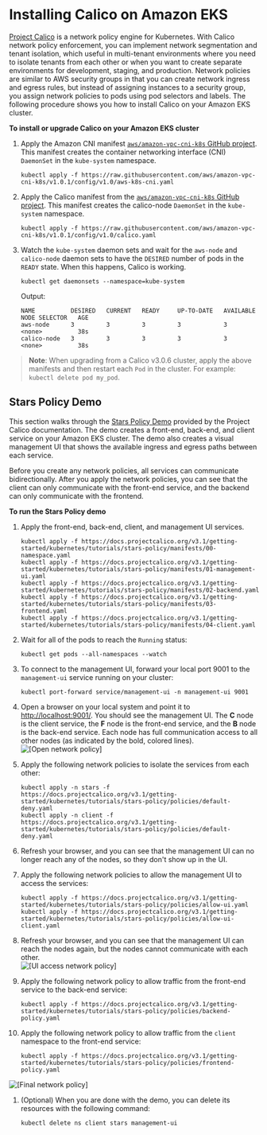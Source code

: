 # Installing Calico on Amazon EKS<a name="calico"></a>

[Project Calico](https://www.projectcalico.org/) is a network policy engine for Kubernetes\. With Calico network policy enforcement, you can implement network segmentation and tenant isolation, which useful in multi\-tenant environments where you need to isolate tenants from each other or when you want to create separate environments for development, staging, and production\. Network policies are similar to AWS security groups in that you can create network ingress and egress rules, but instead of assigning instances to a security group, you assign network policies to pods using pod selectors and labels\. The following procedure shows you how to install Calico on your Amazon EKS cluster\. 

**To install or upgrade Calico on your Amazon EKS cluster**

1. Apply the Amazon CNI manifest [`aws/amazon-vpc-cni-k8s` GitHub project](https://github.com/aws/amazon-vpc-cni-k8s)\.
   This manifest creates the container networking interface (CNI) `DaemonSet` in the `kube-system` namespace\.

   ```
   kubectl apply -f https://raw.githubusercontent.com/aws/amazon-vpc-cni-k8s/v1.0.1/config/v1.0/aws-k8s-cni.yaml
   ```

1. Apply the Calico manifest from the [`aws/amazon-vpc-cni-k8s` GitHub project](https://github.com/aws/amazon-vpc-cni-k8s)\.
   This manifest creates the calico-node `DaemonSet` in the `kube-system` namespace\.

   ```
   kubectl apply -f https://raw.githubusercontent.com/aws/amazon-vpc-cni-k8s/v1.0.1/config/v1.0/calico.yaml
   ```

1. Watch the `kube-system` daemon sets and wait for the `aws-node` and `calico-node` daemon sets to have the `DESIRED` number of pods in the `READY` state\. When this happens, Calico is working\.

   ```
   kubectl get daemonsets --namespace=kube-system
   ```

   Output:

   ```
   NAME          DESIRED   CURRENT   READY     UP-TO-DATE   AVAILABLE   NODE SELECTOR   AGE
   aws-node      3         3         3         3            3           <none>          38s
   calico-node   3         3         3         3            3           <none>          38s
   ```

> **Note**: When upgrading from a Calico v3.0.6 cluster, apply the above manifests and then
> restart each `Pod` in the cluster\. For example: `kubectl delete pod my_pod`\.

## Stars Policy Demo<a name="calico-stars-demo"></a>

This section walks through the [Stars Policy Demo](https://docs.projectcalico.org/v3.1/getting-started/kubernetes/tutorials/stars-policy/) provided by the Project Calico documentation\. The demo creates a front\-end, back\-end, and client service on your Amazon EKS cluster\. The demo also creates a visual management UI that shows the available ingress and egress paths between each service\. 

Before you create any network policies, all services can communicate bidirectionally\. After you apply the network policies, you can see that the client can only communicate with the front\-end service, and the backend can only communicate with the frontend\.

**To run the Stars Policy demo**

1. Apply the front\-end, back\-end, client, and management UI services\.

   ```
   kubectl apply -f https://docs.projectcalico.org/v3.1/getting-started/kubernetes/tutorials/stars-policy/manifests/00-namespace.yaml
   kubectl apply -f https://docs.projectcalico.org/v3.1/getting-started/kubernetes/tutorials/stars-policy/manifests/01-management-ui.yaml
   kubectl apply -f https://docs.projectcalico.org/v3.1/getting-started/kubernetes/tutorials/stars-policy/manifests/02-backend.yaml
   kubectl apply -f https://docs.projectcalico.org/v3.1/getting-started/kubernetes/tutorials/stars-policy/manifests/03-frontend.yaml
   kubectl apply -f https://docs.projectcalico.org/v3.1/getting-started/kubernetes/tutorials/stars-policy/manifests/04-client.yaml
   ```

1. Wait for all of the pods to reach the `Running` status:

   ```
   kubectl get pods --all-namespaces --watch
   ```

1. To connect to the management UI, forward your local port 9001 to the `management-ui` service running on your cluster:

   ```
   kubectl port-forward service/management-ui -n management-ui 9001
   ```

1. Open a browser on your local system and point it to [http://localhost:9001/](http://localhost:9001/)\. You should see the management UI\. The **C** node is the client service, the **F** node is the front\-end service, and the **B** node is the back\-end service\. Each node has full communication access to all other nodes \(as indicated by the bold, colored lines\)\.  
![\[Open network policy\]](http://docs.aws.amazon.com/eks/latest/userguide/images/stars-default.png)

1. Apply the following network policies to isolate the services from each other:

   ```
   kubectl apply -n stars -f https://docs.projectcalico.org/v3.1/getting-started/kubernetes/tutorials/stars-policy/policies/default-deny.yaml
   kubectl apply -n client -f https://docs.projectcalico.org/v3.1/getting-started/kubernetes/tutorials/stars-policy/policies/default-deny.yaml
   ```

1. Refresh your browser, and you can see that the management UI can no longer reach any of the nodes, so they don't show up in the UI\.

1. Apply the following network policies to allow the management UI to access the services:

   ```
   kubectl apply -f https://docs.projectcalico.org/v3.1/getting-started/kubernetes/tutorials/stars-policy/policies/allow-ui.yaml
   kubectl apply -f https://docs.projectcalico.org/v3.1/getting-started/kubernetes/tutorials/stars-policy/policies/allow-ui-client.yaml
   ```

1. Refresh your browser, and you can see that the management UI can reach the nodes again, but the nodes cannot communicate with each other\.  
![\[UI access network policy\]](http://docs.aws.amazon.com/eks/latest/userguide/images/stars-no-traffic.png)

1. Apply the following network policy to allow traffic from the front\-end service to the back\-end service:

   ```
   kubectl apply -f https://docs.projectcalico.org/v3.1/getting-started/kubernetes/tutorials/stars-policy/policies/backend-policy.yaml
   ```

1. Apply the following network policy to allow traffic from the `client` namespace to the front\-end service:

   ```
   kubectl apply -f https://docs.projectcalico.org/v3.1/getting-started/kubernetes/tutorials/stars-policy/policies/frontend-policy.yaml
   ```  
![\[Final network policy\]](http://docs.aws.amazon.com/eks/latest/userguide/images/stars-final.png)

1. \(Optional\) When you are done with the demo, you can delete its resources with the following command:

   ```
   kubectl delete ns client stars management-ui
   ```
